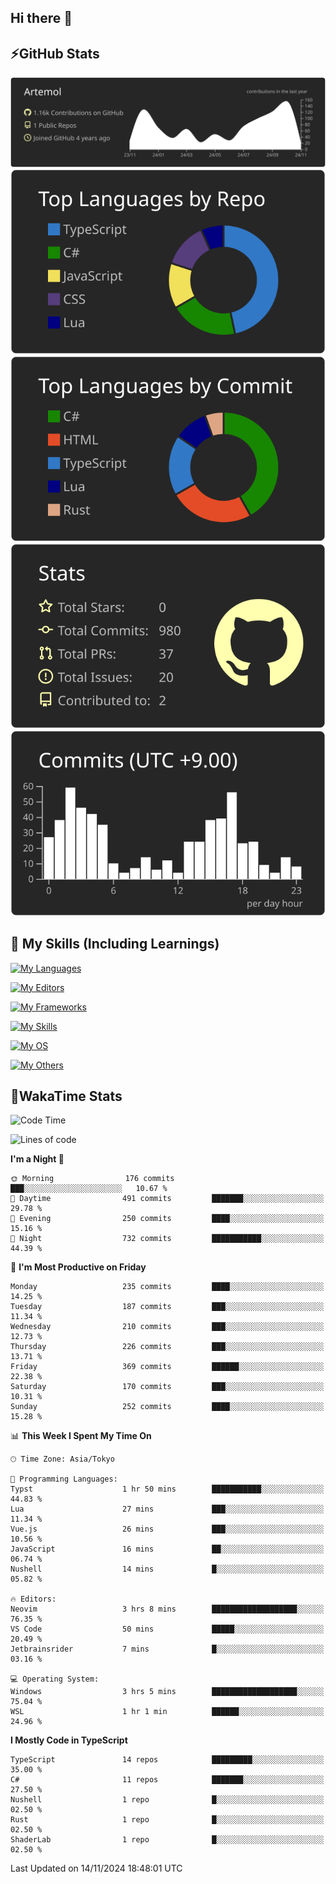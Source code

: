 ## Hi there 👋
<!--
**Artemol/Artemol** is a ✨ _special_ ✨ repository because its `README.md` (this file) appears on your GitHub profile.

Here are some ideas to get you started:

- 🔭 I’m currently working on ...
- 🌱 I’m currently learning ...
- 👯 I’m looking to collaborate on ...
- 🤔 I’m looking for help with ...
- 💬 Ask me about ...
- 📫 How to reach me: ...
- 😄 Pronouns: ...
- ⚡ Fun fact: ...
-->

## ⚡GitHub Stats
[![](https://raw.githubusercontent.com/Artemol/Artemol/main/profile-summary-card-output/apprentice/0-profile-details.svg)](https://github.com/vn7n24fzkq/github-profile-summary-cards)
[![](https://raw.githubusercontent.com/Artemol/Artemol/main/profile-summary-card-output/apprentice/1-repos-per-language.svg)](https://github.com/vn7n24fzkq/github-profile-summary-cards) [![](https://raw.githubusercontent.com/Artemol/Artemol/main/profile-summary-card-output/apprentice/2-most-commit-language.svg)](https://github.com/vn7n24fzkq/github-profile-summary-cards)
[![](https://raw.githubusercontent.com/Artemol/Artemol/main/profile-summary-card-output/apprentice/3-stats.svg)](https://github.com/vn7n24fzkq/github-profile-summary-cards) [![](https://raw.githubusercontent.com/Artemol/Artemol/main/profile-summary-card-output/apprentice/4-productive-time.svg)](https://github.com/vn7n24fzkq/github-profile-summary-cards)

## 🌱 My Skills (Including Learnings)

<!--
### Languages
-->
[![My Languages](https://skillicons.dev/icons?i=ts,py,cs,dotnet,rust,go,c,matlab,css)](https://skillicons.dev)

<!--
### Editors
-->
[![My Editors](https://skillicons.dev/icons?i=vscode,neovim,vim,visualstudio,idea)](https://skillicons.dev)

<!--
### Frameworks
-->
[![My Frameworks](https://skillicons.dev/icons?i=react,nestjs,vite,tailwind,tauri,electron,remix,nextjs,fastapi)](https://skillicons.dev)

<!--
### Tools
-->
[![My Skills](https://skillicons.dev/icons?i=git,nodejs,docker,unity,postman,bun,discord,cloudflare,bash,prometheus,grafana,obsidian)](https://skillicons.dev)

<!--
### OS
-->
[![My OS](https://skillicons.dev/icons?i=windows,ubuntu)](https://skillicons.dev)

<!--
### Others
-->
[![My Others](https://skillicons.dev/icons?i=github,raspberrypi,gcp)](https://skillicons.dev)

## 💬WakaTime Stats
<!--START_SECTION:waka-->
![Code Time](http://img.shields.io/badge/Code%20Time-304%20hrs%2056%20mins-blue)

![Lines of code](https://img.shields.io/badge/From%20Hello%20World%20I%27ve%20Written-10.6%20million%20lines%20of%20code-blue)

**I'm a Night 🦉** 

```text
🌞 Morning                176 commits         ███░░░░░░░░░░░░░░░░░░░░░░   10.67 % 
🌆 Daytime                491 commits         ███████░░░░░░░░░░░░░░░░░░   29.78 % 
🌃 Evening                250 commits         ████░░░░░░░░░░░░░░░░░░░░░   15.16 % 
🌙 Night                  732 commits         ███████████░░░░░░░░░░░░░░   44.39 % 
```
📅 **I'm Most Productive on Friday** 

```text
Monday                   235 commits         ████░░░░░░░░░░░░░░░░░░░░░   14.25 % 
Tuesday                  187 commits         ███░░░░░░░░░░░░░░░░░░░░░░   11.34 % 
Wednesday                210 commits         ███░░░░░░░░░░░░░░░░░░░░░░   12.73 % 
Thursday                 226 commits         ███░░░░░░░░░░░░░░░░░░░░░░   13.71 % 
Friday                   369 commits         ██████░░░░░░░░░░░░░░░░░░░   22.38 % 
Saturday                 170 commits         ███░░░░░░░░░░░░░░░░░░░░░░   10.31 % 
Sunday                   252 commits         ████░░░░░░░░░░░░░░░░░░░░░   15.28 % 
```


📊 **This Week I Spent My Time On** 

```text
🕑︎ Time Zone: Asia/Tokyo

💬 Programming Languages: 
Typst                    1 hr 50 mins        ███████████░░░░░░░░░░░░░░   44.83 % 
Lua                      27 mins             ███░░░░░░░░░░░░░░░░░░░░░░   11.34 % 
Vue.js                   26 mins             ███░░░░░░░░░░░░░░░░░░░░░░   10.56 % 
JavaScript               16 mins             ██░░░░░░░░░░░░░░░░░░░░░░░   06.74 % 
Nushell                  14 mins             █░░░░░░░░░░░░░░░░░░░░░░░░   05.82 % 

🔥 Editors: 
Neovim                   3 hrs 8 mins        ███████████████████░░░░░░   76.35 % 
VS Code                  50 mins             █████░░░░░░░░░░░░░░░░░░░░   20.49 % 
Jetbrainsrider           7 mins              █░░░░░░░░░░░░░░░░░░░░░░░░   03.16 % 

💻 Operating System: 
Windows                  3 hrs 5 mins        ███████████████████░░░░░░   75.04 % 
WSL                      1 hr 1 min          ██████░░░░░░░░░░░░░░░░░░░   24.96 % 
```

**I Mostly Code in TypeScript** 

```text
TypeScript               14 repos            █████████░░░░░░░░░░░░░░░░   35.00 % 
C#                       11 repos            ███████░░░░░░░░░░░░░░░░░░   27.50 % 
Nushell                  1 repo              █░░░░░░░░░░░░░░░░░░░░░░░░   02.50 % 
Rust                     1 repo              █░░░░░░░░░░░░░░░░░░░░░░░░   02.50 % 
ShaderLab                1 repo              █░░░░░░░░░░░░░░░░░░░░░░░░   02.50 % 
```




 Last Updated on 14/11/2024 18:48:01 UTC
<!--END_SECTION:waka-->
